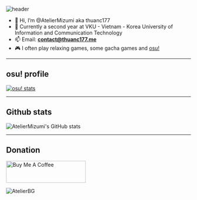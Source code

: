 ![header](https://capsule-render.vercel.app/api?type=waving&height=240&color=gradient&text=Welcome%20👋&textBg=false)

- 👋 Hi, I’m @AtelierMizumi aka thuanc177
- 👀 Currently a second year at VKU - Vietnam - Korea University of Information and Communication Technology
- 📫 Email: <a href="contact@thuanc177.me">**contact@thuanc177.me**</a><br>
- 🎮 I often play relaxing games, some gacha games and [osu!](https://osu.ppy.sh/u/thuanc177)

***
## osu! profile
[![osu! stats](https://osu-sig.vercel.app/card?user=thuanc177&mode=std&lang=en&animation=true&hue=200)](https://osu.ppy.sh/u/thuanc177)
***

## Github stats
![AtelierMizumi's GitHub stats](https://github-readme-stats.vercel.app/api?username=AtelierMizumi&show_icons=true&theme=tokyonight)
****
## Donation
<a href="https://www.buymeacoffee.com/thuanc177" target="_blank"><img src="https://cdn.buymeacoffee.com/buttons/v2/default-yellow.png" alt="Buy Me A Coffee" style="height: 60px !important;width: 217px !important;" ></a>

![AtelierBG](https://i.imgur.com/U7g4vop.jpeg)

